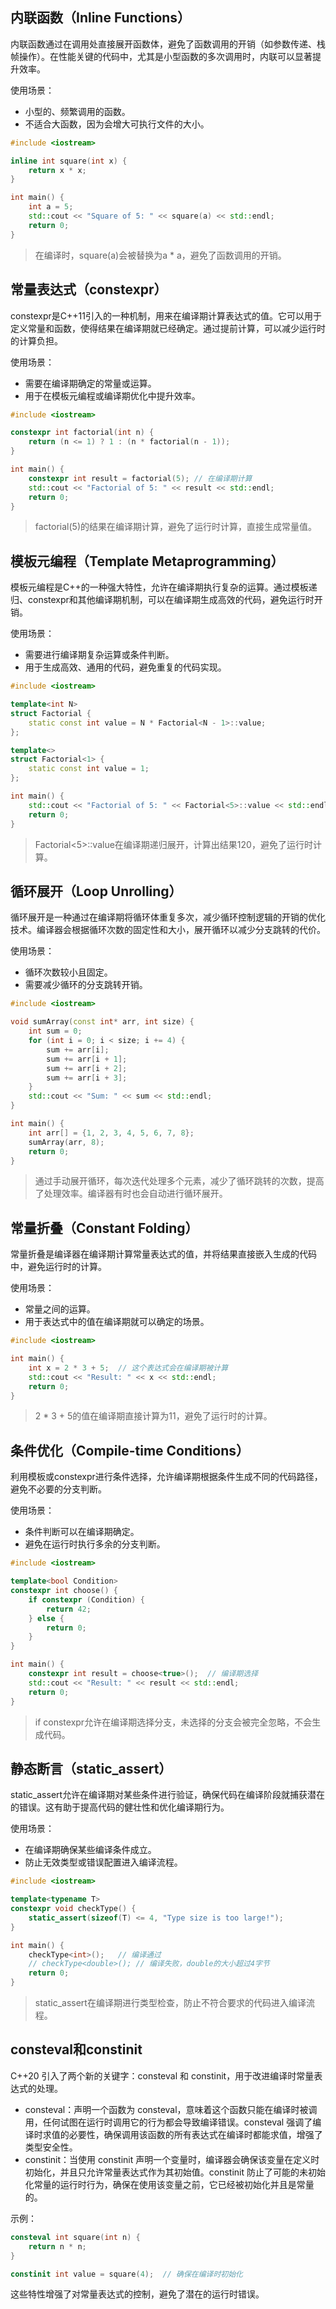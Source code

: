 ## 内联函数（Inline Functions）

内联函数通过在调用处直接展开函数体，避免了函数调用的开销（如参数传递、栈帧操作）。在性能关键的代码中，尤其是小型函数的多次调用时，内联可以显著提升效率。

使用场景：

- 小型的、频繁调用的函数。
- 不适合大函数，因为会增大可执行文件的大小。

```cpp
#include <iostream>

inline int square(int x) {
    return x * x;
}

int main() {
    int a = 5;
    std::cout << "Square of 5: " << square(a) << std::endl;
    return 0;
}
```

> 在编译时，square(a)会被替换为a * a，避免了函数调用的开销。

## 常量表达式（constexpr）

constexpr是C++11引入的一种机制，用来在编译期计算表达式的值。它可以用于定义常量和函数，使得结果在编译期就已经确定。通过提前计算，可以减少运行时的计算负担。

使用场景：

- 需要在编译期确定的常量或运算。
- 用于在模板元编程或编译期优化中提升效率。

```cpp
#include <iostream>

constexpr int factorial(int n) {
    return (n <= 1) ? 1 : (n * factorial(n - 1));
}

int main() {
    constexpr int result = factorial(5); // 在编译期计算
    std::cout << "Factorial of 5: " << result << std::endl;
    return 0;
}
```

> factorial(5)的结果在编译期计算，避免了运行时计算，直接生成常量值。

## 模板元编程（Template Metaprogramming）

模板元编程是C++的一种强大特性，允许在编译期执行复杂的运算。通过模板递归、constexpr和其他编译期机制，可以在编译期生成高效的代码，避免运行时开销。

使用场景：

- 需要进行编译期复杂运算或条件判断。
- 用于生成高效、通用的代码，避免重复的代码实现。

```cpp
#include <iostream>

template<int N>
struct Factorial {
    static const int value = N * Factorial<N - 1>::value;
};

template<>
struct Factorial<1> {
    static const int value = 1;
};

int main() {
    std::cout << "Factorial of 5: " << Factorial<5>::value << std::endl;
    return 0;
}
```

> Factorial<5>::value在编译期递归展开，计算出结果120，避免了运行时计算。

## 循环展开（Loop Unrolling）

循环展开是一种通过在编译期将循环体重复多次，减少循环控制逻辑的开销的优化技术。编译器会根据循环次数的固定性和大小，展开循环以减少分支跳转的代价。

使用场景：

- 循环次数较小且固定。
- 需要减少循环的分支跳转开销。

```cpp
#include <iostream>

void sumArray(const int* arr, int size) {
    int sum = 0;
    for (int i = 0; i < size; i += 4) {
        sum += arr[i];
        sum += arr[i + 1];
        sum += arr[i + 2];
        sum += arr[i + 3];
    }
    std::cout << "Sum: " << sum << std::endl;
}

int main() {
    int arr[] = {1, 2, 3, 4, 5, 6, 7, 8};
    sumArray(arr, 8);
    return 0;
}
```

> 通过手动展开循环，每次迭代处理多个元素，减少了循环跳转的次数，提高了处理效率。编译器有时也会自动进行循环展开。

## 常量折叠（Constant Folding）

常量折叠是编译器在编译期计算常量表达式的值，并将结果直接嵌入生成的代码中，避免运行时的计算。

使用场景：

- 常量之间的运算。
- 用于表达式中的值在编译期就可以确定的场景。

```cpp
#include <iostream>

int main() {
    int x = 2 * 3 + 5;  // 这个表达式会在编译期被计算
    std::cout << "Result: " << x << std::endl;
    return 0;
}
```

> 2 * 3 + 5的值在编译期直接计算为11，避免了运行时的计算。

## 条件优化（Compile-time Conditions）

利用模板或constexpr进行条件选择，允许编译期根据条件生成不同的代码路径，避免不必要的分支判断。

使用场景：

- 条件判断可以在编译期确定。
- 避免在运行时执行多余的分支判断。

```cpp
#include <iostream>

template<bool Condition>
constexpr int choose() {
    if constexpr (Condition) {
        return 42;
    } else {
        return 0;
    }
}

int main() {
    constexpr int result = choose<true>();  // 编译期选择
    std::cout << "Result: " << result << std::endl;
    return 0;
}
```

> if constexpr允许在编译期选择分支，未选择的分支会被完全忽略，不会生成代码。

## 静态断言（static_assert）

static_assert允许在编译期对某些条件进行验证，确保代码在编译阶段就捕获潜在的错误。这有助于提高代码的健壮性和优化编译期行为。

使用场景：

- 在编译期确保某些编译条件成立。
- 防止无效类型或错误配置进入编译流程。

```cpp
#include <iostream>

template<typename T>
constexpr void checkType() {
    static_assert(sizeof(T) <= 4, "Type size is too large!");
}

int main() {
    checkType<int>();   // 编译通过
    // checkType<double>(); // 编译失败，double的大小超过4字节
    return 0;
}
```

> static_assert在编译期进行类型检查，防止不符合要求的代码进入编译流程。

## consteval和constinit


C++20 引入了两个新的关键字：consteval 和 constinit，用于改进编译时常量表达式的处理。

- consteval：声明一个函数为 consteval，意味着这个函数只能在编译时被调用，任何试图在运行时调用它的行为都会导致编译错误。consteval 强调了编译时求值的必要性，确保调用该函数的所有表达式在编译时都能求值，增强了类型安全性。
- constinit：当使用 constinit 声明一个变量时，编译器会确保该变量在定义时初始化，并且只允许常量表达式作为其初始值。constinit 防止了可能的未初始化常量的运行时行为，确保在使用该变量之前，它已经被初始化并且是常量的。

示例：

```cpp
consteval int square(int n) {
    return n * n;
}

constinit int value = square(4);  // 确保在编译时初始化
```
这些特性增强了对常量表达式的控制，避免了潜在的运行时错误。
